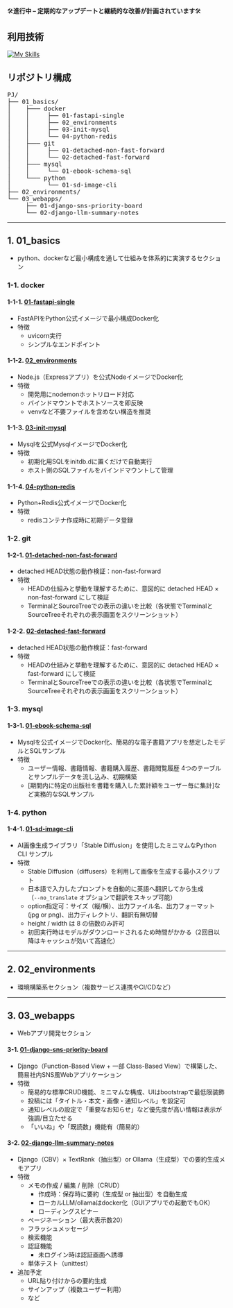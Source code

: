 🛠️**進行中 – 定期的なアップデートと継続的な改善が計画されています**🛠️

## 利用技術
[![My Skills](https://skillicons.dev/icons?i=python,django,fastapi,nodejs,express,mysql,docker,redis,bash,git)](https://skillicons.dev)

## リポジトリ構成

<pre>
PJ/
├── 01_basics/ 
│    ├─── docker
│    │     ├── 01-fastapi-single
│    │     ├── 02_environments
│    │     ├── 03-init-mysql
│    │     └── 04-python-redis
│    ├─── git
│    │     ├── 01-detached-non-fast-forward
│    │     └── 02-detached-fast-forward
│    ├─── mysql
│    │     └── 01-ebook-schema-sql
│    └─── python
│          └── 01-sd-image-cli
├── 02_environments/
└── 03_webapps/
     ├── 01-django-sns-priority-board
     └── 02-django-llm-summary-notes
</pre>
---
## 1. 01_basics
- python、dockerなど最小構成を通して仕組みを体系的に実演するセクション

### 1-1. docker
#### 1-1-1. [01-fastapi-single](./01_basics/docker/01-fastapi-single/README.md)
- FastAPIをPython公式イメージで最小構成Docker化 
- 特徴
  - uvicorn実行
  - シンプルなエンドポイント
#### 1-1-2. [02_environments](./01_basics/docker/02-node-express-api/README.md)
- Node.js（Expressアプリ）を公式NodeイメージでDocker化
- 特徴
  - 開発用にnodemonホットリロード対応
  - バインドマウントでホストソースを即反映
  - venvなど不要ファイルを含めない構造を推奨
#### 1-1-3. [03-init-mysql](./01_basics/docker/03-init-mysql/README.md)
- Mysqlを公式MysqlイメージでDocker化
- 特徴
  - 初期化用SQLをinitdb.dに置くだけで自動実行
  - ホスト側のSQLファイルをバインドマウントして管理
#### 1-1-4. [04-python-redis](./01_basics/docker/04-python-redis/README.md)
- Python+Redis公式イメージでDocker化
- 特徴
  - redisコンテナ作成時に初期データ登録

### 1-2. git
#### 1-2-1. [01-detached-non-fast-forward](01_basics/git/01-detached-non-fast-forward/README.md)
- detached HEAD状態の動作検証：non-fast-forward
- 特徴
  - HEADの仕組みと挙動を理解するために、意図的に detached HEAD × non-fast-forward にして検証 
  - TerminalとSourceTreeでの表示の違いを比較（各状態でTerminalとSourceTreeそれぞれの表示画面をスクリーンショット）

#### 1-2-2. [02-detached-fast-forward](01_basics/git/02-detached-fast-forward/README.md)
- detached HEAD状態の動作検証：fast-forward
- 特徴
  - HEADの仕組みと挙動を理解するために、意図的に detached HEAD × fast-forward にして検証
  - TerminalとSourceTreeでの表示の違いを比較（各状態でTerminalとSourceTreeそれぞれの表示画面をスクリーンショット）

### 1-3. mysql
#### 1-3-1. [01-ebook-schema-sql](01_basics/mysql/01-ebook-schema-sql/README.md)
- Mysqlを公式イメージでDocker化、簡易的な電子書籍アプリを想定したモデルとSQLサンプル
- 特徴
  - ユーザー情報、書籍情報、書籍購入履歴、書籍閲覧履歴 4つのテーブルとサンプルデータを流し込み、初期構築
  - [期間内に特定の出版社を書籍を購入した累計額をユーザー毎に集計]など実務的なSQLサンプル

### 1-4. python
#### 1-4-1. [01-sd-image-cli](01_basics/python/01-sd-image-cli/README.md)
- AI画像生成ライブラリ「Stable Diffusion」を使用したミニマムなPython CLI サンプル
- 特徴
  - Stable Diffusion（diffusers）を利用して画像を生成する最小スクリプト
  - 日本語で入力したプロンプトを自動的に英語へ翻訳してから生成  
    （`--no_translate` オプションで翻訳をスキップ可能）
  - option指定可：サイズ（縦/横）、出力ファイル名、出力フォーマット(jpg or png)、出力ディレクトリ、翻訳有無切替
  - height / width は 8 の倍数のみ許可
  - 初回実行時はモデルがダウンロードされるため時間がかかる（2回目以降はキャッシュが効いて高速化）
---
## 2. 02_environments
- 環境構築系セクション（複数サービス連携やCI/CDなど）
---
## 3. 03_webapps
- Webアプリ開発セクション
#### 3-1. [01-django-sns-priority-board](03_webapps/01-django-sns-priority-board/README.md)
- Django（Function-Based View + 一部 Class-Based View）で構築した、簡易社内SNS風Webアプリケーション
- 特徴
  - 簡易的な標準CRUD機能、ミニマムな構成、UIはbootstrapで最低限装飾
  - 投稿には「タイトル・本文・画像・通知レベル」を設定可
  - 通知レベルの設定で「重要なお知らせ」など優先度が高い情報は表示が強調/目立たせる
  - 「いいね」や「既読数」機能有（簡易的）
#### 3-2. [02-django-llm-summary-notes](03_webapps/02-django-llm-summary-notes/README.md)
- Django（CBV）× TextRank（抽出型）or Ollama（生成型）での要約生成メモアプリ
- 特徴
  - メモの作成 / 編集 / 削除（CRUD） 
    - 作成時：保存時に要約（生成型 or 抽出型）を自動生成 
    - ローカルLLM/ollamaはdocker化（GUIアプリでの起動でもOK）
    - ローディングスピナー
  - ページネーション（最大表示数20）
  - フラッシュメッセージ
  - 検索機能
  - 認証機能 
    - 未ログイン時は認証画面へ誘導
  - 単体テスト（unittest）
- 追加予定
  - URL貼り付けからの要約生成
  - サインアップ（複数ユーザー利用）
  - など